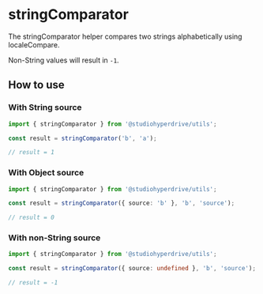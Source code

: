 # stringComparator

The stringComparator helper compares two strings alphabetically using localeCompare.

Non-String values will result in `-1`.

## How to use

### With String source

```typescript
import { stringComparator } from '@studiohyperdrive/utils';

const result = stringComparator('b', 'a');

// result = 1
```

### With Object source

```typescript
import { stringComparator } from '@studiohyperdrive/utils';

const result = stringComparator({ source: 'b' }, 'b', 'source');

// result = 0
```

### With non-String source

```typescript
import { stringComparator } from '@studiohyperdrive/utils';

const result = stringComparator({ source: undefined }, 'b', 'source');

// result = -1
```

